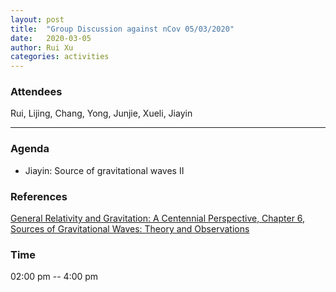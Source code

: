 ```yaml
---
layout: post
title:  "Group Discussion against nCov 05/03/2020"
date:   2020-03-05
author: Rui Xu
categories: activities
---
```



### Attendees

Rui, Lijing, Chang, Yong, Junjie, Xueli, Jiayin


---

### Agenda

- Jiayin: Source of gravitational waves II

### References

[General Relativity and Gravitation: A Centennial Perspective, Chapter 6, Sources of Gravitational Waves: Theory and Observations](https://arxiv.org/abs/1410.7832)


### Time

02:00 pm -- 4:00 pm
